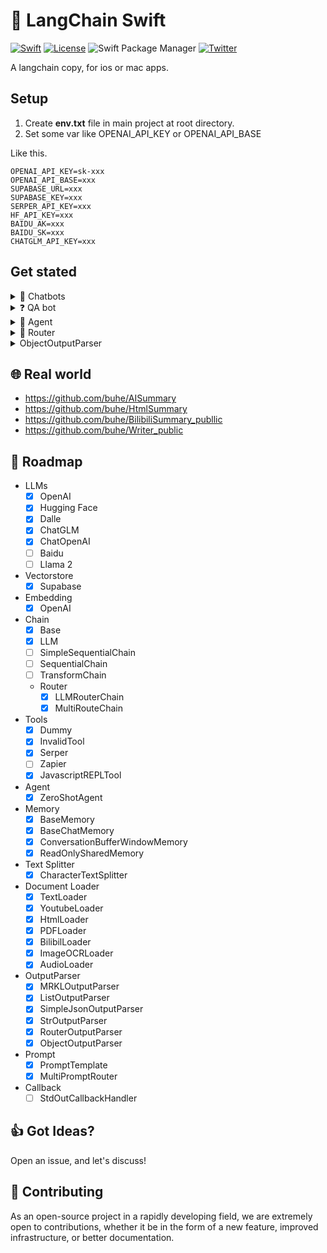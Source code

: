 # 🐇 LangChain Swift
[![Swift](https://github.com/buhe/langchain-swift/actions/workflows/swift.yml/badge.svg)](https://github.com/buhe/langchain-swift/actions/workflows/swift.yml) [![License](https://img.shields.io/badge/License-Apache%202.0-blue.svg)](https://opensource.org/licenses/Apache-2.0) ![Swift Package Manager](https://img.shields.io/badge/SwiftPM-compatible-brightgreen.svg) [![Twitter](https://img.shields.io/badge/twitter-@buhe1986-blue.svg?style=flat)](http://twitter.com/buhe1986)


A langchain copy, for ios or mac apps.


## Setup
1. Create **env.txt** file in main project at root directory.
2. Set some var like OPENAI_API_KEY or OPENAI_API_BASE

Like this.

```
OPENAI_API_KEY=sk-xxx
OPENAI_API_BASE=xxx
SUPABASE_URL=xxx
SUPABASE_KEY=xxx
SERPER_API_KEY=xxx
HF_API_KEY=xxx
BAIDU_AK=xxx
BAIDU_SK=xxx
CHATGLM_API_KEY=xxx
```

## Get stated
<details>
<summary>💬 Chatbots</summary>
    
Code

```swift
let template = """
Assistant is a large language model trained by OpenAI.

Assistant is designed to be able to assist with a wide range of tasks, from answering simple questions to providing in-depth explanations and discussions on a wide range of topics. As a language model, Assistant is able to generate human-like text based on the input it receives, allowing it to engage in natural-sounding conversations and provide responses that are coherent and relevant to the topic at hand.

Assistant is constantly learning and improving, and its capabilities are constantly evolving. It is able to process and understand large amounts of text, and can use this knowledge to provide accurate and informative responses to a wide range of questions. Additionally, Assistant is able to generate its own text based on the input it receives, allowing it to engage in discussions and provide explanations and descriptions on a wide range of topics.

Overall, Assistant is a powerful tool that can help with a wide range of tasks and provide valuable insights and information on a wide range of topics. Whether you need help with a specific question or just want to have a conversation about a particular topic, Assistant is here to assist.

%@
Human: %@
Assistant:
"""

let prompt = PromptTemplate(input_variables: ["history", "human_input"], template: template)


let chatgpt_chain = LLMChain(
    llm: OpenAI(),
    prompt: prompt,
    parser: StrOutputParser(),
    memory: ConversationBufferWindowMemory()
)
Task {
    var input = ["human_input": "I want you to act as a Linux terminal. I will type commands and you will reply with what the terminal should show. I want you to only reply with the terminal output inside one unique code block, and nothing else. Do not write explanations. Do not type commands unless I instruct you to do so. When I need to tell you something in English I will do so by putting text inside curly brackets {like this}. My first command is pwd."
    ]
    var output = await chatgpt_chain.predict(args: input)
    print(input["human_input"]!)
    print(output["Answer"]!)
    input = ["human_input": "ls ~"]
    output = await chatgpt_chain.predict(args: input)
    print(input["human_input"]!)
    print(output["Answer"]!)
}
```
Log
```
I want you to act as a Linux terminal. I will type commands and you will reply with what the terminal should show. I want you to only reply with the terminal output inside one unique code block, and nothing else. Do not write explanations. Do not type commands unless I instruct you to do so. When I need to tell you something in English I will do so by putting text inside curly brackets {like this}. My first command is pwd.

/home/user

ls ~

Desktop  Documents  Downloads  Music  Pictures  Public  Templates  Videos

```
</details>
<details>
<summary>❓ QA bot</summary>
    
An [main/Sources/LangChain/vectorstores/supabase/supabase.sql](https://github.com/buhe/langchain-swift/blob/main/Sources/LangChain/vectorstores/supabase/supabase.sql) is required.

ref: https://supabase.com/docs/guides/database/extensions/pgvector

Code
```swift
let loader = TextLoader(file_path: "state_of_the_union.txt")
let documents = loader.load()
let text_splitter = CharacterTextSplitter(chunk_size: 1000, chunk_overlap: 0)

let embeddings = OpenAIEmbeddings()
let s = Supabase(embeddings: embeddings)
Task {
    for text in documents {
        let docs = text_splitter.split_text(text: text.page_content)
        for doc in docs {
            await s.addText(text: doc)
        }
    }
    
    let m = await s.similaritySearch(query: "What did the president say about Ketanji Brown Jackson", k: 1)
    print("Q:What did the president say about Ketanji Brown Jackson")
    print("A:\(m)")
}
```
Log
```
Q:What did the president say about Ketanji Brown Jackson
A:[LangChain.MatchedModel(content: Optional("In state after state, new laws have been passed, not only to suppress the vote, but to subvert entire elections. We cannot let this happen. Tonight. I call on the Senate to: Pass the Freedom to Vote Act. Pass the John Lewis Voting Rights Act. And while you’re at it, pass the Disclose Act so Americans can know who is funding our elections. Tonight, I’d like to honor someone who has dedicated his life to serve this country: Justice Stephen Breyer—an Army veteran, Constitutional scholar, and retiring Justice of the United States Supreme Court. Justice Breyer, thank you for your service. One of the most serious constitutional responsibilities a President has is nominating someone to serve on the United States Supreme Court. And I did that 4 days ago, when I nominated Circuit Court of Appeals Judge Ketanji Brown Jackson. One of our nation’s top legal minds, who will continue Justice Breyer’s legacy of excellence. "), similarity: 0.80242604)]
```
</details>
<details>
<summary>🤖 Agent</summary>
    
Code

```swift
let agent = initialize_agent(llm: llm, tools: [WeatherTool()])
let answer = await agent.run(args: "Query the weather of this week")
print(answer)
```
Log
```
Answer the following questions as best you can. You have access to the following tools:

Weather:useful for When you want to know about the weather

Use the following format:

Question: the input question you must answer
Thought: you should always think about what to do
Action: the action to take, should be one of [Weather]
Action Input: the input to the action
Observation: the result of the action
... (this Thought/Action/Action Input/Observation can repeat N times)
Thought: I now know the final answer
Final Answer: the final answer to the original input question

Begin!

Question: Query the weather of this week
Thought:     This was your previous work
    but I haven't seen any of it! I only see what "
    you return as final answer):
I need to know the location for which I want to check the weather
Action: Weather
Action Input: Location
Observation: Sunny^_^
Thought: I need to know the specific days for which I want to check the weather
Action: Weather
Action Input: Days of the week
Observation: Sunny^_^
Thought: 
final answer.
 The weather for the specified location and days of the week is sunny.
```
</details>
<details>
    
<summary>📡 Router</summary>
    
```swift
 let physics_template = """
        You are a very smart physics professor. \
        You are great at answering questions about physics in a concise and easy to understand manner. \
        When you don't know the answer to a question you admit that you don't know.

        Here is a question:
        {input}
"""


        let math_template = """
        You are a very good mathematician. You are great at answering math questions. \
        You are so good because you are able to break down hard problems into their component parts, \
        answer the component parts, and then put them together to answer the broader question.

        Here is a question:
        {input}
"""
        
        let prompt_infos = [
            [
                "name": "physics",
                "description": "Good for answering questions about physics",
                "prompt_template": physics_template,
            ],
            [
                "name": "math",
                "description": "Good for answering math questions",
                "prompt_template": math_template,
            ]
        ]
        
        let llm = OpenAI()
        
        var destination_chains: [String: DefaultChain] = [:]
        for p_info in prompt_infos {
            let name = p_info["name"]!
            let prompt_template = p_info["prompt_template"]!
            let prompt = PromptTemplate(input_variables: [], template: prompt_template)
            let chain = LLMChain(llm: llm, prompt: prompt, parser: StrOutputParser())
            destination_chains[name] = chain
        }
        let default_prompt = PromptTemplate(input_variables: [], template: "")
        let default_chain = LLMChain(llm: llm, prompt: default_prompt, parser: StrOutputParser())
        
        let destinations = prompt_infos.map{
            "\($0["name"]!): \($0["description"]!)"
        }
        let destinations_str = destinations.joined(separator: "\n")
        
        let router_template = MultiPromptRouter.formatDestinations(destinations: destinations_str)
        let router_prompt = PromptTemplate(input_variables: [], template: router_template, output_parser: RouterOutputParser())
        
        let llmChain = LLMChain(llm: llm, prompt: router_prompt, parser: RouterOutputParser())
        
        let router_chain = LLMRouterChain(llmChain: llmChain)
        
        let chain = MultiRouteChain(router_chain: router_chain, destination_chains: destination_chains, default_chain: default_chain)
        Task {
            print(await chain.run(args: "What is black body radiation?"))
        }
```
Log
```
Black body radiation refers to the electromagnetic radiation emitted by an idealized object known as a black body. A black body is an object that absorbs all incident radiation and reflects or transmits none of it. It is also a perfect emitter, meaning it emits radiation at all wavelengths and intensities.

Black body radiation is characterized by its spectral distribution, which follows a specific pattern known as Planck's law. According to this law, the intensity of radiation emitted by a black body is a function of its temperature and wavelength. At higher temperatures, the peak intensity of radiation shifts towards shorter wavelengths, resulting in a bluer color. At lower temperatures, the peak intensity shifts towards longer wavelengths, resulting in a redder color.

Black body radiation has been crucial in understanding various phenomena in physics, such as the ultraviolet catastrophe and the development of quantum mechanics. It also has practical applications in fields like astrophysics, where it helps determine the temperature and composition of celestial objects based on their emitted radiation.
```
</details>
<details>
<summary>ObjectOutputParser</summary>
    
```swift
    struct Unit: Codable {
        let num: Int
    }
    struct Book: Codable {
        let title: String
        let content: String
        let unit: Unit
    }

    let demo = Book(title: "a", content: "b", unit: Unit(num: 1))
        
        var p = ObjectOutputParser(demo: demo)
        
        let llm = OpenAI()
        
        let t = PromptTemplate(input_variables: [], template: "Answer the user query.\n" + p.get_format_instructions() + "\n%@")
        
        let chain = LLMChain(llm: llm, prompt: t, parser: p)
        Task {
            let pasred = await chain.predict_and_parse(args: ["text": "The book title is 123 , content is 456 , num of unit is 7"])
            switch pasred {
            case Parsed.object(let o): print("object: \(o)")
            default: break
            }
        }
```
</details>

## 🌐 Real world
- https://github.com/buhe/AISummary
- https://github.com/buhe/HtmlSummary
- https://github.com/buhe/BilibiliSummary_publlic
- https://github.com/buhe/Writer_public

## 🚗 Roadmap
- LLMs
    - [x] OpenAI
    - [x] Hugging Face
    - [x] Dalle
    - [x] ChatGLM
    - [x] ChatOpenAI
    - [ ] Baidu
    - [ ] Llama 2
- Vectorstore
    - [x] Supabase
- Embedding
    - [x] OpenAI
- Chain
    - [x] Base
    - [x] LLM
    - [ ] SimpleSequentialChain
    - [ ] SequentialChain
    - [ ] TransformChain
    - Router
        - [x] LLMRouterChain
        - [x] MultiRouteChain
- Tools
    - [x] Dummy
    - [x] InvalidTool
    - [x] Serper
    - [ ] Zapier
    - [x] JavascriptREPLTool
- Agent
    - [x] ZeroShotAgent
- Memory
    - [x] BaseMemory
    - [x] BaseChatMemory
    - [x] ConversationBufferWindowMemory
    - [x] ReadOnlySharedMemory
- Text Splitter
    - [x] CharacterTextSplitter
- Document Loader
    - [x] TextLoader
    - [x] YoutubeLoader
    - [x] HtmlLoader
    - [x] PDFLoader
    - [x] BilibilLoader
    - [x] ImageOCRLoader
    - [x] AudioLoader
- OutputParser
    - [x] MRKLOutputParser
    - [x] ListOutputParser
    - [x] SimpleJsonOutputParser
    - [x] StrOutputParser
    - [x] RouterOutputParser
    - [x] ObjectOutputParser
- Prompt
    - [x] PromptTemplate
    - [x] MultiPromptRouter
- Callback
    - [ ] StdOutCallbackHandler 

## 👍 Got Ideas?
Open an issue, and let's discuss!

## 💁 Contributing
As an open-source project in a rapidly developing field, we are extremely open to contributions, whether it be in the form of a new feature, improved infrastructure, or better documentation.
